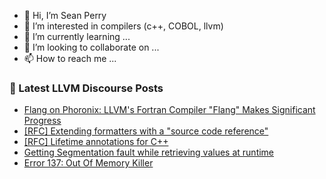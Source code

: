 - 👋 Hi, I’m Sean Perry
- 👀 I’m interested in compilers (c++, COBOL, llvm)
- 🌱 I’m currently learning ...
- 💞️ I’m looking to collaborate on ...
- 📫 How to reach me ...

<!---
s66perry/s66perry is a ✨ special ✨ repository because its `README.md` (this file) appears on your GitHub profile.
You can click the Preview link to take a look at your changes.
--->
### 📕 Latest LLVM Discourse Posts

<!-- DISCOURSE-LLVM:START -->
- [Flang on Phoronix: LLVM&#39;s Fortran Compiler &quot;Flang&quot; Makes Significant Progress](https://discourse.llvm.org/t/flang-on-phoronix-llvms-fortran-compiler-flang-makes-significant-progress/68386#post_1)
- [[RFC] Extending formatters with a &quot;source code reference&quot;](https://discourse.llvm.org/t/rfc-extending-formatters-with-a-source-code-reference/68375#post_4)
- [[RFC] Lifetime annotations for C++](https://discourse.llvm.org/t/rfc-lifetime-annotations-for-c/61377?page=4#post_75)
- [Getting Segmentation fault while retrieving values at runtime](https://discourse.llvm.org/t/getting-segmentation-fault-while-retrieving-values-at-runtime/67516?page=2#post_42)
- [Error 137: Out Of Memory Killer](https://discourse.llvm.org/t/error-137-out-of-memory-killer/68098#post_9)
<!-- DISCOURSE-LLVM:END -->
